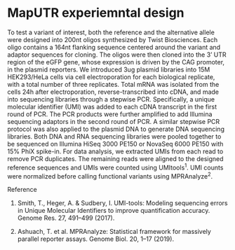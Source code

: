 # MapUTR experiemntal design

To test a variant of interest, both the reference and the alternative allele were designed into
200nt oligos synthesized by Twist Biosciences. Each oligo contains a 164nt flanking sequence
centered around the variant and adaptor sequences for cloning. The oligos were then cloned
into the 3’ UTR region of the eGFP gene, whose expression is driven by the CAG promoter, in
the plasmid reporters. We introduced 3ug plasmid libraries into 15M HEK293/HeLa cells via cell
electroporation for each biological replicate, with a total number of three replicates. Total
mRNA was isolated from the cells 24h after electroporation, reverse-transcribed into cDNA, and
made into sequencing libraries through a stepwise PCR. Specifically, a unique molecular
identifier (UMI) was added to each cDNA transcript in the first round of PCR. The PCR products
were further amplified to add Illumina sequencing adaptors in the second round of PCR. A
similar stepwise PCR protocol was also applied to the plasmid DNA to generate DNA sequencing
libraries. Both DNA and RNA sequencing libraries were pooled together to be sequenced on Illumina
HiSeq 3000 PE150 or NovaSeq 6000 PE150 with 15% PhiX spike-in. For data analysis, we extracted
UMIs from each read to remove PCR duplicates. The remaining reads were aligned to the
designed reference sequences and UMIs were counted using UMItools<sup>1</sup>. UMI counts were normalized before calling functional variants using
MPRAnalyze<sup>2</sup>.


Reference

1. Smith, T., Heger, A. &amp; Sudbery, I. UMI-tools: Modeling sequencing errors in Unique
Molecular Identifiers to improve quantification accuracy. Genome Res. 27, 491–499
(2017).

2. Ashuach, T. et al. MPRAnalyze: Statistical framework for massively parallel reporter
assays. Genome Biol. 20, 1–17 (2019).
